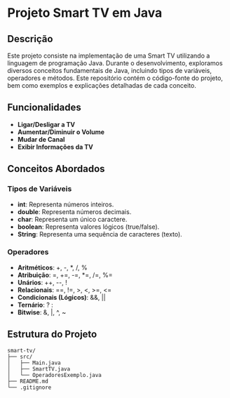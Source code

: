 # Projeto Smart TV em Java

## Descrição

Este projeto consiste na implementação de uma Smart TV utilizando a linguagem de programação Java. Durante o desenvolvimento, exploramos diversos conceitos fundamentais de Java, incluindo tipos de variáveis, operadores e métodos. Este repositório contém o código-fonte do projeto, bem como exemplos e explicações detalhadas de cada conceito.

## Funcionalidades

- **Ligar/Desligar a TV**
- **Aumentar/Diminuir o Volume**
- **Mudar de Canal**
- **Exibir Informações da TV**

## Conceitos Abordados

### Tipos de Variáveis

- **int**: Representa números inteiros.
- **double**: Representa números decimais.
- **char**: Representa um único caractere.
- **boolean**: Representa valores lógicos (true/false).
- **String**: Representa uma sequência de caracteres (texto).

### Operadores

- **Aritméticos**: +, -, *, /, %
- **Atribuição**: =, +=, -=, *=, /=, %=
- **Unários**: ++, --, !
- **Relacionais**: ==, !=, >, <, >=, <=
- **Condicionais (Lógicos)**: &&, ||
- **Ternário**: ? :
- **Bitwise**: &, |, ^, ~

## Estrutura do Projeto

```plaintext
smart-tv/
├── src/
│   ├── Main.java
│   ├── SmartTV.java
│   └── OperadoresExemplo.java
├── README.md
└── .gitignore
